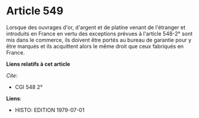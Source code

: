 # Article 549

Lorsque des ouvrages d'or, d'argent et de platine venant de l'étranger et introduits en France en vertu des exceptions
prévues à l'article 548-2° sont mis dans le commerce, ils doivent être portés au bureau de garantie pour y être marqués et
ils acquittent alors le même droit que ceux fabriqués en France.

**Liens relatifs à cet article**

_Cite_:

  - CGI 548 2°

**Liens**:

  - HISTO: EDITION 1979-07-01
